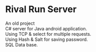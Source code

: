 # Rival Run Server
An old project
<br />
C# server for Java android application.
<br />
Using TCP & select for multiple requests.
<br />
Using Hash & Salt for saving password.
<br />
SQL Data base.
